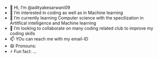 - 👋 Hi, I’m @adityakesarwani09
- 👀 I’m interested in coding as well as in Machine learning
- 🌱 I’m currently learning Computer science with the specilization in Artitfical intelligence and Machine learning
- 💞️ I’m looking to collaborate on many coding related club to improve my coding skills
- 📫 YOu can reach me with my email-ID
- 😄 Pronouns: 
- ⚡ Fun fact: ...

<!---
adityakesarwani09/adityakesarwani09 is a ✨ special ✨ repository because its `README.md` (this file) appears on your GitHub profile.
You can click the Preview link to take a look at your changes.
--->
